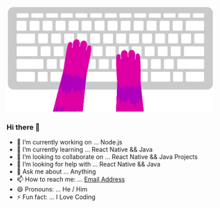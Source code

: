 ![gif](https://github.com/NikaKereselidze/NikaKereselidze/blob/main/giphy.gif?raw=true)

### Hi there 👋


- 🔭 I’m currently working on ... Node.js
- 🌱 I’m currently learning ... React Native && Java
- 👯 I’m looking to collaborate on ... React Native && Java Projects
- 🤔 I’m looking for help with ... React Native && Java
- 💬 Ask me about ... Anything
- 📫 How to reach me: ... <a href="mailto:nikochopikashvili@yahoo.com">Email Address</a>
- 😄 Pronouns: ... He / Him
- ⚡ Fun fact: ... I Love Coding
